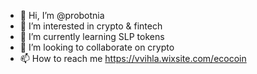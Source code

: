 - 👋 Hi, I’m @probotnia
- 👀 I’m interested in crypto & fintech
- 🌱 I’m currently learning SLP tokens
- 💞️ I’m looking to collaborate on crypto
- 📫 How to reach me https://vvihla.wixsite.com/ecocoin

<!---
probotnia/probotnia is a ✨ special ✨ repository because its `README.md` (this file) appears on your GitHub profile.
You can click the Preview link to take a look at your changes.
--->
